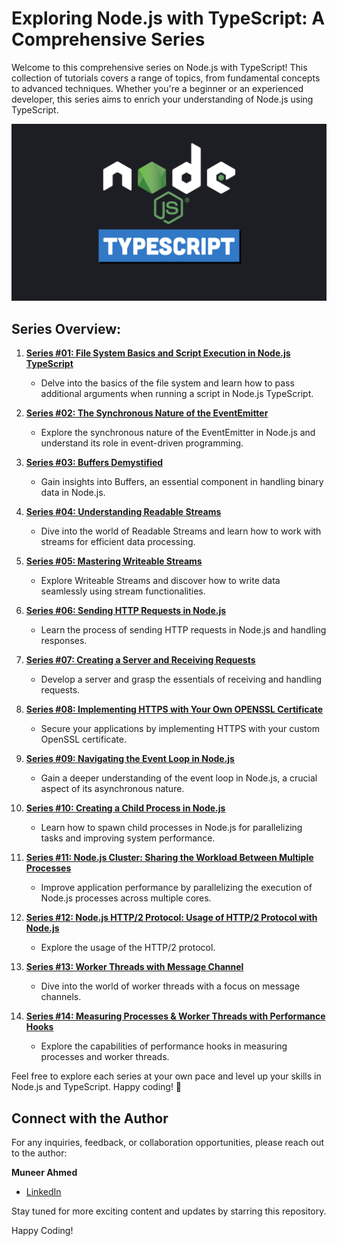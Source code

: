 # Exploring Node.js with TypeScript: A Comprehensive Series

Welcome to this comprehensive series on Node.js with TypeScript! This collection of tutorials covers a range of topics, from fundamental concepts to advanced techniques. Whether you're a beginner or an experienced developer, this series aims to enrich your understanding of Node.js using TypeScript.

![Node.js TypeScript Image](Node-js-Typescript-series.png)

## Series Overview:

1. [**Series #01: File System Basics and Script Execution in Node.js TypeScript**](https://github.com/muneer-ahmed-khan/typescript-node-series/tree/master/series-01)
   - Delve into the basics of the file system and learn how to pass additional arguments when running a script in Node.js TypeScript.

2. [**Series #02: The Synchronous Nature of the EventEmitter**](https://github.com/muneer-ahmed-khan/typescript-node-series/tree/master/series-02)
   - Explore the synchronous nature of the EventEmitter in Node.js and understand its role in event-driven programming.

3. [**Series #03: Buffers Demystified**](https://github.com/muneer-ahmed-khan/typescript-node-series/tree/master/series-03)
   - Gain insights into Buffers, an essential component in handling binary data in Node.js.

4. [**Series #04: Understanding Readable Streams**](https://github.com/muneer-ahmed-khan/typescript-node-series/tree/master/series-04)
   - Dive into the world of Readable Streams and learn how to work with streams for efficient data processing.

5. [**Series #05: Mastering Writeable Streams**](https://github.com/muneer-ahmed-khan/typescript-node-series/tree/master/series-05)
   - Explore Writeable Streams and discover how to write data seamlessly using stream functionalities.

6. [**Series #06: Sending HTTP Requests in Node.js**](https://github.com/muneer-ahmed-khan/typescript-node-series/tree/master/series-06)
   - Learn the process of sending HTTP requests in Node.js and handling responses.

7. [**Series #07: Creating a Server and Receiving Requests**](https://github.com/muneer-ahmed-khan/typescript-node-series/tree/master/series-07)
   - Develop a server and grasp the essentials of receiving and handling requests.

8. [**Series #08: Implementing HTTPS with Your Own OPENSSL Certificate**](https://github.com/muneer-ahmed-khan/typescript-node-series/tree/master/series-08)
   - Secure your applications by implementing HTTPS with your custom OpenSSL certificate.

9. [**Series #09: Navigating the Event Loop in Node.js**](https://github.com/muneer-ahmed-khan/typescript-node-series/tree/master/series-09)
   - Gain a deeper understanding of the event loop in Node.js, a crucial aspect of its asynchronous nature.

10. [**Series #10: Creating a Child Process in Node.js**](https://github.com/muneer-ahmed-khan/typescript-node-series/tree/master/series-10)
    - Learn how to spawn child processes in Node.js for parallelizing tasks and improving system performance.

11. [**Series #11: Node.js Cluster: Sharing the Workload Between Multiple Processes**](https://github.com/muneer-ahmed-khan/typescript-node-series/tree/master/series-11)
    - Improve application performance by parallelizing the execution of Node.js processes across multiple cores.

12. [**Series #12: Node.js HTTP/2 Protocol: Usage of HTTP/2 Protocol with Node.js**](https://github.com/muneer-ahmed-khan/typescript-node-series/tree/master/series-12)
    - Explore the usage of the HTTP/2 protocol.

13. [**Series #13: Worker Threads with Message Channel**](https://github.com/muneer-ahmed-khan/typescript-node-series/tree/master/series-13)
    - Dive into the world of worker threads with a focus on message channels.

14. [**Series #14: Measuring Processes & Worker Threads with Performance Hooks**](https://github.com/muneer-ahmed-khan/typescript-node-series/tree/master/series-14)
    - Explore the capabilities of performance hooks in measuring processes and worker threads.

Feel free to explore each series at your own pace and level up your skills in Node.js and TypeScript. Happy coding! 🚀

## Connect with the Author

For any inquiries, feedback, or collaboration opportunities, please reach out to the author:

**Muneer Ahmed**
- [LinkedIn](https://www.linkedin.com/in/muneer-ahmed-a59362140/)

Stay tuned for more exciting content and updates by starring this repository.

Happy Coding!
